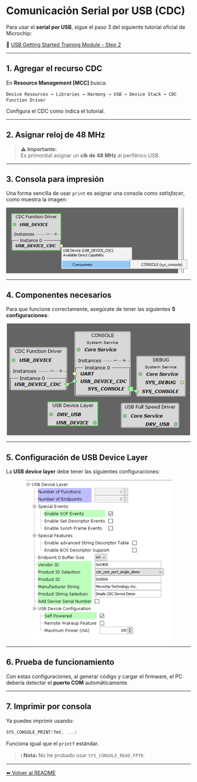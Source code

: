 # Comunicación Serial por USB (CDC)

Para usar el **serial por USB**, sigue el paso 3 del siguiente tutorial oficial de Microchip:

🔗 [USB Getting Started Training Module - Step 2](https://developerhelp.microchip.com/xwiki/bin/view/software-tools/harmony/usb-getting-started-training-module/usb-getting-started-training-module-step-2/)

---

## 1. Agregar el recurso CDC

En **Resource Management [MCC]** busca:

```
Device Resources → Libraries → Harmony → USB → Device Stack → CDC Function Driver
```

Configura el CDC como indica el tutorial.

---

## 2. Asignar reloj de 48 MHz

> ⚠️ **Importante:**  
> Es primordial asignar un **clk de 48 MHz** al periférico USB.

---

## 3. Consola para impresión

Una forma sencilla de usar `print` es asignar una consola como *satisfacer*, como muestra la imagen:

<div align="center">
    <img src="images/usb_console.png" alt="Crear consola" width="550"/>
</div>

---

## 4. Componentes necesarios

Para que funcione correctamente, asegúrate de tener las siguientes **5 configuraciones**:

<div align="center">
    <img src="images/usb_stack.png" alt="Componentes usb" width="500"/>
</div>

---

## 5. Configuración de USB Device Layer

La **USB device layer** debe tener las siguientes configuraciones:

<div align="center">
    <img src="images/usb_device_layer.png" alt="Usb device layer" width="400"/>
</div>

---

## 6. Prueba de funcionamiento

Con estas configuraciones, al generar código y cargar el firmware, el PC debería detectar el **puerto COM** automáticamente.

---

## 7. Imprimir por consola

Ya puedes imprimir usando:

```c
SYS_CONSOLE_PRINT(fmt, ...) 
```

Funciona igual que el `printf` estándar.

> ℹ️ **Nota:** No he probado usar `SYS_CONSOLE_READ_FPTR`.

---

[⬅️ Volver al README](./../README.md)